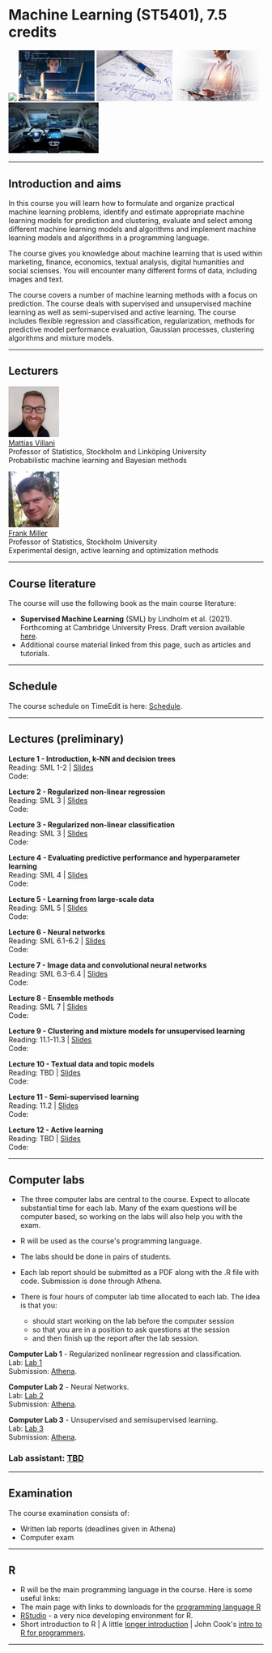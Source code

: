 <!-- font: frutiger -->

# Machine Learning (ST5401), 7.5 credits
<p float="left">
<img src="https://github.com/mattiasvillani/MLcourse/raw/main/Slides/Images/bigData.jpg" width="160">
<img src="https://github.com/mattiasvillani/MLcourse/raw/main/Slides/Images/girlComputerSmall.jpg" width="150">
<img src="https://github.com/mattiasvillani/MLcourse/raw/main/Slides/Images/mathSmall.jpg" width="150">
<img src="https://github.com/mattiasvillani/MLcourse/raw/main/Slides/Images/doctorIpadSmall.jpg" width="167">
<img src="https://github.com/mattiasvillani/MLcourse/raw/main/Slides/Images/SelfDrivingCarSmall.jpg" width="178">
</p>

---

## Introduction and aims

In this course you will learn how to formulate and organize practical machine learning problems, identify and estimate appropriate machine learning models for prediction and clustering, evaluate and select among different machine learning models and algorithms and implement machine learning models and algorithms in a programming language.

The course gives you knowledge about machine learning that is used within marketing, finance, economics, textual analysis, digital humanities and social scienses. You will encounter many different forms of data, including images and text.

The course covers a number of machine learning methods with a focus on prediction. The course deals with supervised and unsupervised machine learning as well as semi-supervised and active learning. The course includes flexible regression and classification, regularization, methods for predictive model performance evaluation, Gaussian processes, clustering algorithms and mixture models.

---

## Lecturers

<img src="Misc/villanipic.jpg" width="100">\
[Mattias Villani](https://mattiasvillani.com) \
Professor of Statistics, Stockholm and Linköping University\
Probabilistic machine learning and Bayesian methods

<img src="Misc/FrankOct2010.jpg" width="100">\
[Frank Miller](http://www.adoptdesign.de/frankmillereu/) \
Professor of Statistics, Stockholm University \
Experimental design, active learning and optimization methods

---

## Course literature

The course will use the following book as the main course literature:

* **Supervised Machine Learning** (SML) by Lindholm et al. (2021). Forthcoming at Cambridge University Press. Draft version available [here](http://smlbook.org/book/sml-book-draft-latest.pdf).
* Additional course material linked from this page, such as articles and tutorials.

---

## Schedule

The course schedule on TimeEdit is here: [Schedule](https://cloud.timeedit.net/su/web/stud1/s.html?i=x7QeQ39x4nnyknbcQanQ6clvl1Z2ZZ0c02ndhcn_seXlYy601w570wgZuQnY).

---
## Lectures (preliminary)

**Lecture 1 - Introduction, k-NN and decision trees**\
Reading: SML 1-2 |  [Slides](TBA) \
Code: 

**Lecture 2 - Regularized non-linear regression**\
Reading: SML 3 |  [Slides](TBA) \
Code: 

**Lecture 3 - Regularized non-linear classification**\
Reading: SML 3 |  [Slides](TBA) \
Code:

**Lecture 4 - Evaluating predictive performance and hyperparameter learning**\
Reading: SML 4 |  [Slides](TBA) \
Code: 

**Lecture 5 - Learning from large-scale data**\
Reading: SML 5 |  [Slides](TBA) \
Code: 

**Lecture 6 - Neural networks**\
Reading: SML 6.1-6.2 |  [Slides](TBA) \
Code:  

**Lecture 7 - Image data and convolutional neural networks**\
Reading: SML 6.3-6.4 |  [Slides](TBA) \
Code: 

**Lecture 8 - Ensemble methods**\
Reading: SML 7 |  [Slides](TBA) \
Code:  

**Lecture 9 - Clustering and mixture models for unsupervised learning**\
Reading: 11.1-11.3 |  [Slides](TBA) \
Code: 

**Lecture 10 - Textual data and topic models**\
Reading: TBD |  [Slides](TBA) \
Code: 

**Lecture 11 - Semi-supervised learning**\
Reading: 11.2 |  [Slides](TBA) \
Code: 

**Lecture 12 - Active learning**\
Reading: TBD |  [Slides](TBA) \
Code: 

---
## Computer labs

* The three computer labs are central to the course. Expect to allocate substantial time for each lab. Many of the exam questions will be computer based, so working on the labs will also help you with the exam.

* R will be used as the course's programming language.

* The labs should be done in pairs of students.

* Each lab report should be submitted as a PDF along with the .R file with code. Submission is done through Athena.

* There is four hours of computer lab time allocated to each lab. The idea is that you: 
  * should start working on the lab before the computer session
  * so that you are in a position to ask questions at the session
  * and then finish up the report after the lab session.


**Computer Lab 1** - Regularized nonlinear regression and classification.\
Lab: [Lab 1](TBA) \
Submission: [Athena]().

**Computer Lab 2** - Neural Networks.\
Lab: [Lab 2]() \
Submission: [Athena]().

**Computer Lab 3** - Unsupervised and semisupervised learning.\
Lab: [Lab 3]() \
Submission: [Athena]().

### Lab assistant: [TBD](https://www.su.se/english/profiles/ooelr-1.342298)

---

## Examination

The course examination consists of:

* Written lab reports (deadlines given in Athena)
* Computer exam


---

## R

* R will be the main programming language in the course. Here is some useful links:
* The main page with links to downloads for the [programming language R](https://www.r-project.org/)
* [RStudio](https://rstudio.com/products/rstudio/) - a very nice developing environment for R.
* Short introduction to R | A little [longer introduction](https://cran.r-project.org/doc/manuals/r-release/R-intro.pdf) | John Cook's [intro to R for programmers](https://www.johndcook.com/blog/r_language_for_programmers/).


---
